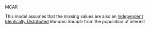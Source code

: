 ---
---

MCAR

This model assumes that the missing values are also an [Independent Identically Distributed](Independent%20Identically%20Distributed.md) *Random Sample* from the population of interest
